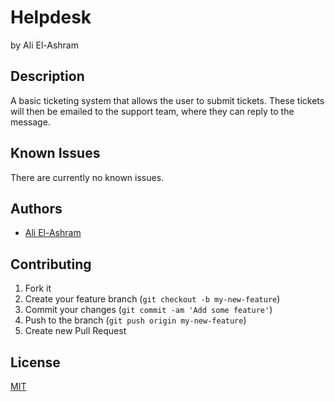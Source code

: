 # Helpdesk

by Ali El-Ashram

## Description

A basic ticketing system that allows the user to submit tickets. These tickets will then be emailed to the support team, where they can reply to the message.


## Known Issues

There are currently no known issues.

## Authors

* [Ali El-Ashram](https://aliel.herokuapp.com)

## Contributing

1. Fork it
2. Create your feature branch (`git checkout -b my-new-feature`)
3. Commit your changes (`git commit -am 'Add some feature'`)
4. Push to the branch (`git push origin my-new-feature`)
5. Create new Pull Request

## License

[MIT][2]

[2]: http://opensource.org/licenses/MIT
